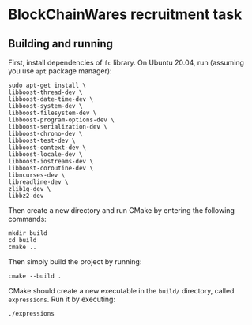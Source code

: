 # BlockChainWares recruitment task

## Building and running

First, install dependencies of `fc` library. On Ubuntu 20.04, run (assuming you use `apt` package manager):
```
sudo apt-get install \
libboost-thread-dev \
libboost-date-time-dev \
libboost-system-dev \
libboost-filesystem-dev \
libboost-program-options-dev \
libboost-serialization-dev \
libboost-chrono-dev \
libboost-test-dev \
libboost-context-dev \
libboost-locale-dev \
libboost-iostreams-dev \
libboost-coroutine-dev \
libncurses-dev \
libreadline-dev \
zlib1g-dev \
libbz2-dev
```

Then create a new directory and run CMake by entering the following commands:

```
mkdir build
cd build
cmake ..
```

Then simply build the project by running:
```
cmake --build .
```

CMake should create a new executable in the `build/` directory, called `expressions`. Run it by executing:
```
./expressions
```